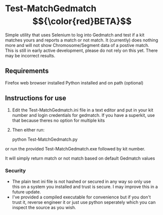 # Test-MatchGedmatch $${\color{red}BETA}$$

Simple utility that uses Selenium to log into Gedmatch and test if a kit matches yours and reports
a match or not match. It (currently) does nothing more and will not show Chromosome/Segment data of
a postive match. This is still in early active development, please do not rely on this yet.
There may be incorrect results.


## Requirements

Firefox web browser installed
Python installed and on path (optional)

## Instructions for use

1. Edit the Test-MatchGedmatch.ini file in a text editor and put in your kit number and login credentials for gedmatch.
If you have a superkit, use that because theres no option for multiple kits

2. Then either run:

    python Test-MatchGedmatch.py <kit number>

or run the provided Test-MatchGedmatch.exe followed by kit number. 

It will simply return match or not match based on default Gedmatch values


### Security

* The plain text ini file is not hashed or secured in any way so only use this on a system you installed and trust is secure. I may improve this in a future update.  
* I've provided a compiled executable for convenience but if you don't trust it, reverse engineer it or just use python seperately which you can inspect the source as you wish. 


